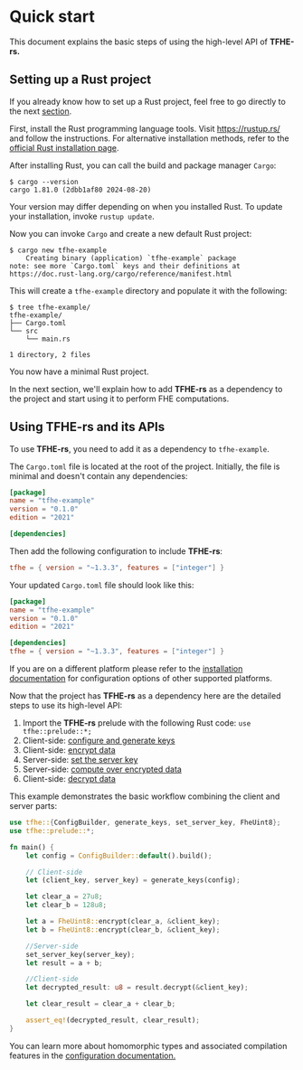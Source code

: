 # Quick start

This document explains the basic steps of using the high-level API of **TFHE-rs.**

## Setting up a Rust project

If you already know how to set up a Rust project, feel free to go directly to the next [section](quick-start.md#using-tfhe-rs-and-its-apis).

First, install the Rust programming language tools. Visit https://rustup.rs/ and follow the instructions. For alternative installation methods, refer to the [official Rust installation page](https://rust-lang.github.io/rustup/installation/other.html).

After installing Rust, you can call the build and package manager `Cargo`:

```console
$ cargo --version
cargo 1.81.0 (2dbb1af80 2024-08-20)
```

Your version may differ depending on when you installed Rust. To update your installation, invoke `rustup update`.

Now you can invoke `Cargo` and create a new default Rust project:

```console
$ cargo new tfhe-example
    Creating binary (application) `tfhe-example` package
note: see more `Cargo.toml` keys and their definitions at https://doc.rust-lang.org/cargo/reference/manifest.html
```

This will create a `tfhe-example` directory and populate it with the following:

```console
$ tree tfhe-example/
tfhe-example/
├── Cargo.toml
└── src
    └── main.rs

1 directory, 2 files
```

You now have a minimal Rust project.

In the next section, we'll explain how to add **TFHE-rs** as a dependency to the project and start using it to perform FHE computations.

## Using TFHE-rs and its APIs

To use **TFHE-rs**, you need to add it as a dependency to `tfhe-example`.

The `Cargo.toml` file is located at the root of the project. Initially, the file is minimal and doesn't contain any dependencies:

```toml
[package]
name = "tfhe-example"
version = "0.1.0"
edition = "2021"

[dependencies]
```

Then add the following configuration to include **TFHE-rs**:

```toml
tfhe = { version = "~1.3.3", features = ["integer"] }
```

Your updated `Cargo.toml` file should look like this:

```toml
[package]
name = "tfhe-example"
version = "0.1.0"
edition = "2021"

[dependencies]
tfhe = { version = "~1.3.3", features = ["integer"] }
```

If you are on a different platform please refer to the [installation documentation](installation.md) for configuration options of other supported platforms.

Now that the project has **TFHE-rs** as a dependency here are the detailed steps to use its high-level API:

1. Import the **TFHE-rs** prelude with the following Rust code: `use tfhe::prelude::*;`
2. Client-side: [configure and generate keys](../fhe-computation/compute/configure-and-generate-keys.md)
3. Client-side: [encrypt data](../fhe-computation/compute/encrypt-data.md)
4. Server-side: [set the server key](../fhe-computation/compute/set-the-server-key.md)
5. Server-side: [compute over encrypted data](../fhe-computation/compute/)
6. Client-side: [decrypt data](../fhe-computation/compute/decrypt-data.md)

This example demonstrates the basic workflow combining the client and server parts:

```rust
use tfhe::{ConfigBuilder, generate_keys, set_server_key, FheUint8};
use tfhe::prelude::*;

fn main() {
    let config = ConfigBuilder::default().build();

    // Client-side
    let (client_key, server_key) = generate_keys(config);

    let clear_a = 27u8;
    let clear_b = 128u8;

    let a = FheUint8::encrypt(clear_a, &client_key);
    let b = FheUint8::encrypt(clear_b, &client_key);

    //Server-side
    set_server_key(server_key);
    let result = a + b;

    //Client-side
    let decrypted_result: u8 = result.decrypt(&client_key);

    let clear_result = clear_a + clear_b;

    assert_eq!(decrypted_result, clear_result);
}
```

You can learn more about homomorphic types and associated compilation features in the [configuration documentation.](../configuration/rust-configuration.md)
